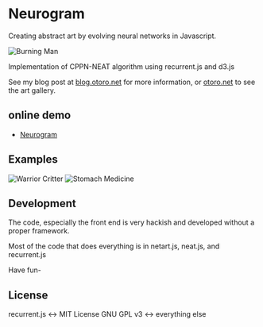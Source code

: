 
# Neurogram

Creating abstract art by evolving neural networks in Javascript.

![Burning Man](https://raw.githubusercontent.com/hardmaru/neurogram/master/img/burning_man.jpg)

Implementation of CPPN-NEAT algorithm using recurrent.js and d3.js

See my blog post at [blog.otoro.net](http://blog.otoro.net/2015/07/31/neurogram/) for more information, or [otoro.net](http://otoro.net/neurogram/?gallery=0) to see the art gallery.

## online demo
- [Neurogram](http://otoro.net/neurogram/)

## Examples

![Warrior Critter](https://raw.githubusercontent.com/hardmaru/neurogram/master/img/red_critter.jpg)
![Stomach Medicine](https://raw.githubusercontent.com/hardmaru/neurogram/master/img/stomach_medicine.jpg)

## Development

The code, especially the front end is very hackish and developed without a proper framework.

Most of the code that does everything is in netart.js, neat.js, and recurrent.js

Have fun-

## License
recurrent.js <-> MIT License
GNU GPL v3 <-> everything else
